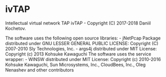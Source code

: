 # ivTAP
Intellectual virtual network TAP
ivTAP - Copyright (C) 2017-2018  Daniil Kochetov.

The software uses the following open source libraries:
    - jNetPcap Package distributed under GNU LESSER GENERAL PUBLIC LICENSE: Copyright (C) 2007-2010 Sly Technologies, Inc.
    - args4j distributed under MIT License: Copyright (c) 2013 Kohsuke Kawaguchi
The software uses the service wrapper: 
    - WINSW distributed under MIT License: Copyright (c) 2010-2016 Kohsuke Kawaguchi, Sun Microsystems, Inc., CloudBees, Inc., Oleg Nenashev and other contributors

